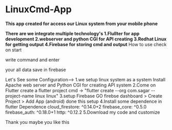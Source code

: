# LinuxCmd-App

<b>This app created for access our Linux system from your mobile phone

There are we integrate multiple technology's 
1.Flullter for app development 
2.webserver and python  CGI for API creating 
3.Redhat Linux for getting output 
4.Firebase for storing cmd and output</b>
How to use 
check on start 

write command and enter 

your all data save in firebase 


Let's See some Configuration-->
1.we setup linux system as a system 
Install Apache web server and Python CGI for creating API system 
2.Come on Flutter 
create a flutter project 
cmd -> "flutter create --org com.sagar --project-name linux  linux"
3.setup Firebase 
GO firebse dashboard > Create Project > Add App (android) 
done this setup 
4.Install some dependence in flutter 
Dependence 
  cloud_firestore: ^0.14.0+2
  firebase_core: ^0.5.0
  firebase_auth: ^0.18.0+1
  http: ^0.12.2
5.Download my code and customize 

Thank you maybe you like this 
